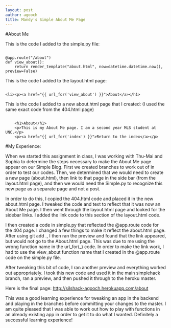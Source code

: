 ```yaml
---
layout: post
author: agooch
title: Mandy's Simple About Me Page
---
```


#About Me

This is the code I added to the simple.py file:

```

@app.route("/about")
def view_about():
    return render_template("about.html", now=datetime.datetime.now(), preview=False)

```

This is the code I added to the layout.html page:

```

<li><p><a href="{{ url_for('view_about') }}">About</a></h1>

```

This is the code I added to a new about.html page that I created: (I used the same exact code from the 404.html page)

```

	<h1>About</h1>
	<p>This is my About Me page. I am a second year MLS student at UNC.</p>
	<p><a href="{{ url_for('index') }}">Return to the index</a></p>

```

#My Experience:

When we started this assignment in class, I was working with Thu-Mai and Sophia to determine the steps necessary to make the About Me page appear on our Simple Blog. First we created branches to work out of in order to test our codes. Then, we determined that we would need to create a new page (about.html), then link to that page in the side bar (from the layout.html page), and then we would need the Simple.py to recognize this new page as a separate page and not a post. 

In order to do this, I copied the 404.html code and placed it in the new about.html page. I tweaked the code and text to reflect that it was now an About Me page. I then went through the layout.html page and looked for the sidebar links. I added the link code to this section of the layout.html code. 

I then created a code in simple.py that reflected the @app.route code for the 404 page. I changed a few things to make it reflect the about.html page. After using git add ., I then ran the preview and found that the link appeared, but would not go to the About.html page. This was due to me using the wrong function name in the url_for(_) code. In order to make the link work, I had to use the view_about function name that I created in the @app.route code on the simple.py file. 

After tweaking this bit of code, I ran another preview and everything worked out appropriately. I took this new code and used it in the main simplehack branch, ran a preview, and then pushed it through to the heroku master. 

Here is the final page: http://silshack-agooch.herokuapp.com/about

This was a good learning experience for tweaking an app in the backend and playing in the branches before committing your changes to the master. I am quite pleased that I was able to work out how to play with functions in an already existing app in order to get it to do what I wanted. Definitely a successful learning experience!

